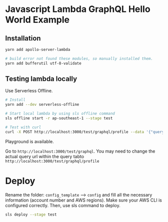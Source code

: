# Javascript Lambda GraphQL Hello World Example


## Installation

```bash
yarn add apollo-server-lambda

# build error not found these modules, so manually installed them.
yarn add bufferutil utf-8-validate
```


## Testing lambda locally

Use Serverless Offline.

```bash
# Install
yarn add --dev serverless-offline

# Start local lambda by using sls offline command
sls offline start -r ap-southeast-1 --stage test

# Test with curl
curl -X POST http://localhost:3000/test/graphql/profile --data '{"query": "{hello}"}'
```

Playground is available.

Go to `http://localhost:3000/test/graphql`. You may need to change the actual query url within the query tabto `http://localhost:3000/test/graphql/profile`

# Deploy

Rename the folder: `config_template` --> `config` and fill all the necessary information (account number and AWS regions). Make sure your AWS CLI is configured correctly. Then, use sls command to deploy.

```bash
sls deploy --stage test
```

